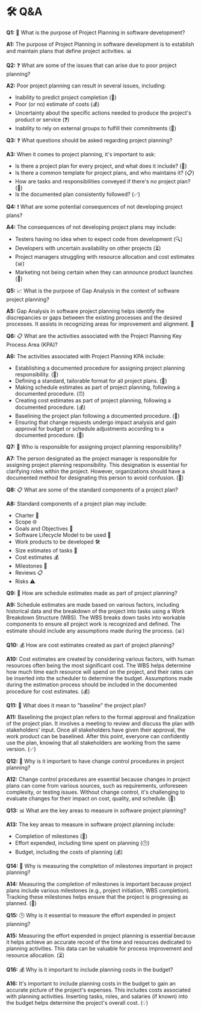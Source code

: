 # 🛠 Q\&A

**Q1:** 📅 What is the purpose of Project Planning in software development?

**A1:** The purpose of Project Planning in software development is to establish and maintain plans that define project activities. 📊

**Q2:** ❓ What are some of the issues that can arise due to poor project planning?

**A2:** Poor project planning can result in several issues, including:

* Inability to predict project completion (🔮)
* Poor (or no) estimate of costs (💰)
* Uncertainty about the specific actions needed to produce the project's product or service (❓)
* Inability to rely on external groups to fulfill their commitments (🤝)

**Q3:** ❓ What questions should be asked regarding project planning?

**A3:** When it comes to project planning, it's important to ask:

* Is there a project plan for every project, and what does it include? (📆)
* Is there a common template for project plans, and who maintains it? (📋)
* How are tasks and responsibilities conveyed if there's no project plan? (📁)
* Is the documented plan consistently followed? (✅)

**Q4:** ❗ What are some potential consequences of not developing project plans?

**A4:** The consequences of not developing project plans may include:

* Testers having no idea when to expect code from development (🔍)
* Developers with uncertain availability on other projects (⏳)
* Project managers struggling with resource allocation and cost estimates (📊)
* Marketing not being certain when they can announce product launches (🚀)

**Q5:** 📈 What is the purpose of Gap Analysis in the context of software project planning?

**A5:** Gap Analysis in software project planning helps identify the discrepancies or gaps between the existing processes and the desired processes. It assists in recognizing areas for improvement and alignment. 🧩

**Q6:** 📋 What are the activities associated with the Project Planning Key Process Area (KPA)?

**A6:** The activities associated with Project Planning KPA include:

* Establishing a documented procedure for assigning project planning responsibility. (📝)
* Defining a standard, tailorable format for all project plans. (📄)
* Making schedule estimates as part of project planning, following a documented procedure. (⏰)
* Creating cost estimates as part of project planning, following a documented procedure. (💰)
* Baselining the project plan following a documented procedure. (📃)
* Ensuring that change requests undergo impact analysis and gain approval for budget or schedule adjustments according to a documented procedure. (🔄)

**Q7:** 👤 Who is responsible for assigning project planning responsibility?

**A7:** The person designated as the project manager is responsible for assigning project planning responsibility. This designation is essential for clarifying roles within the project. However, organizations should have a documented method for designating this person to avoid confusion. (🤝)

**Q8:** 📋 What are some of the standard components of a project plan?

**A8:** Standard components of a project plan may include:

* Charter 📜
* Scope 🌐
* Goals and Objectives 🎯
* Software Lifecycle Model to be used 🔄
* Work products to be developed 🛠️
* Size estimates of tasks 📏
* Cost estimates 💰
* Milestones 🏁
* Reviews 📋
* Risks ⚠️

**Q9:** 📆 How are schedule estimates made as part of project planning?

**A9:** Schedule estimates are made based on various factors, including historical data and the breakdown of the project into tasks using a Work Breakdown Structure (WBS). The WBS breaks down tasks into workable components to ensure all project work is recognized and defined. The estimate should include any assumptions made during the process. (📊)

**Q10:** 💰 How are cost estimates created as part of project planning?

**A10:** Cost estimates are created by considering various factors, with human resources often being the most significant cost. The WBS helps determine how much time each resource will spend on the project, and their rates can be inserted into the scheduler to determine the budget. Assumptions made during the estimation process should be included in the documented procedure for cost estimates. (💰)

**Q11:** 📃 What does it mean to "baseline" the project plan?

**A11:** Baselining the project plan refers to the formal approval and finalization of the project plan. It involves a meeting to review and discuss the plan with stakeholders' input. Once all stakeholders have given their approval, the work product can be baselined. After this point, everyone can confidently use the plan, knowing that all stakeholders are working from the same version. (✅)

**Q12:** 🔄 Why is it important to have change control procedures in project planning?

**A12:** Change control procedures are essential because changes in project plans can come from various sources, such as requirements, unforeseen complexity, or testing issues. Without change control, it's challenging to evaluate changes for their impact on cost, quality, and schedule. (🚧)

**Q13:** 📊 What are the key areas to measure in software project planning?

**A13:** The key areas to measure in software project planning include:

* Completion of milestones (🏁)
* Effort expended, including time spent on planning (🕒)
* Budget, including the costs of planning (💰)

**Q14:** 🏁 Why is measuring the completion of milestones important in project planning?

**A14:** Measuring the completion of milestones is important because project plans include various milestones (e.g., project initiation, WBS completion). Tracking these milestones helps ensure that the project is progressing as planned. (🧭)

**Q15:** 🕒 Why is it essential to measure the effort expended in project planning?

**A15:** Measuring the effort expended in project planning is essential because it helps achieve an accurate record of the time and resources dedicated to planning activities. This data can be valuable for process improvement and resource allocation. (⏳)

**Q16:** 💰 Why is it important to include planning costs in the budget?

**A16:** It's important to include planning costs in the budget to gain an accurate picture of the project's expenses. This includes costs associated with planning activities. Inserting tasks, roles, and salaries (if known) into the budget helps determine the project's overall cost. (💡)
